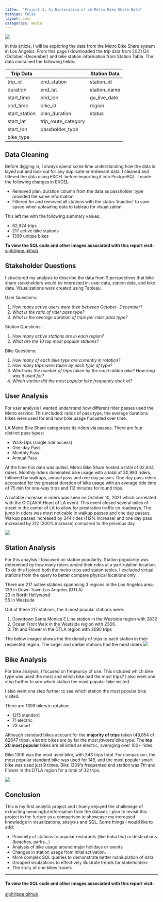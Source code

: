 ```yaml
---
title:  "Project 1: An Exploration of LA Metro Bike Share Data"
mathjax: false
layout: post
categories: media
---
```


![](/assets/img/logo.png)

In this article, I will be exploring the data from the Metro Bike Share system in Los Angelos. From this page I downloaded the trip data from 2021 Q4 (October -December) and bike station information from Station Table. The data contained the following fields: 


|Trip Data| | Station Data|
|---------|-|-------------|
|trip_id| end_station |station_id|
|duration|end_lat |station_name|
|start_time| end_lon|go_live_date|
|end_time| bike_id|region |
|start_station|plan_duration |status|
|start_lat|trip_route_category |
|start_lon|passholder_type |
|bike_type|

## Data Cleaning
Before digging in, I always spend some time understanding how the data is layed out and look out for any duplicate or irrelevant data. I cleaned and filtered the data using EXCEL before importing it into PostgreSQL. I made the following changes in EXCEL:
- Removed plan_duration column from the data as passholder_type provided the same information
- Filtered for and removed all stations with the status 'inactive' to save space when uploading data to tableau for visualization. 

This left me with the following summary values:

- 62,624 trips
- 217 active bike stations
- 1309 unique bikes

**To view the SQL code and other images associated with this report visit:**
[sjphilippe github](https://github.com/sjphilippe/Project1)

## Stakeholder Questions
I structured my analysis to describe the data from 3 perspectives that bike share stakeholders would be interested in: user data, station data, and bike data. Visualizations were created using Tableau. 

User Questions:
1. *How many active users were their between October- December?*
2. *What is the ratio of rider pass type?*
3. *What is the average duration of trips per rider pass type?*

Station Questions:
1. *How many active stations are in each region?*
2. *What are the 10 top most popular stations?*

Bike Questions:  
1. *How many of each bike type are currently in rotation?*
2. *How many trips were taken by each type of type?*
3. *What was the number of trips taken by the most ridden bike?  How long was it used for?*
4. *Which station did the most popular bike frequently dock at?* 

## User Analysis 
For user analysis I wanted understand how different rider passes used the Metro service. This included: ratios of pass type, the average durations bikes were used for and how bike usage flucuated over time. 



LA Metro Bike Share categorizes its riders via passes. There are four distinct pass types: 
- Walk-Ups (single ride access)
- One-day Pass
- Monthly Pass
- Annual Pass

At the time this data was pulled, Metro Bike Share hosted a total of 62,644 riders. Monthly riders dominated bike usage with a total of 30,993 riders, followed by walkups, annual pass and one day passes. One day pass riders accounted for the greatest duration of bike usage with an average ride time of 75 min for one-way trips and 112 minutes for round trips.

A notable increase in riders was seen on October 10, 2021 which correlated with the CICLAVIA Heart of LA event. This event closed several miles of street in the center of LA to allow for prestration traffic on roadways. The jump in riders was most noticable in walkup passes and one day passes. Walkup passes increased by 344 rides (112% increase) and one day pass increased by 312 (300% increase) compared to the previous day.

![](/assets/img/RiderDash.jpg)

## Station Analysis 

For this anaylsis I foscused on station popularity. Station popularity was determined by how many riders *ended* their rides at a partirulation location. To do this I joined both the metro trips and staton tables. I excluded virtual stations from the query to better compare physical locations only. 


There are 217 active stations spannning 3 regions in the Los Angelos area: <br/>
139 in Down Town Los Angelos (DTLA) <br/>
23 in North Hollywood <br/>
55 in Westside <br/>

Out of these 217 stations, the 3 most popular stations were: <br/>
1. Downtown Santa Monica E Line station in the Westside region with 2832 
2. Ocean Front Walk in the Westside region with 2306.
3. 7th and Flower in the DTLA region with 2090 trips 

The below images shows the the density of trips to each station in their respected region. The larger and darker stations had the most riders
![](/assets/img/StationRegion.jpg)


## Bike Analysis 
For bike analysis, I focused on freqeuncy of use. This included which bike type was used the most and which bike had the most trips? I also went one step further to see which station the most popular bike visited. 

I also went one step further to see which station the most popular bike visited. 


There are 1309 bikes in rotation: 
- 1215 standard
- 71 electric
- 23 smart


Although standard bikes account for the **majority of trips** taken (49,654 of 62647 trips), electric bikes are by far the most *favored* bike type. The **top 20 most popular** bikes are all listed as electric, averaging over 100+ rides.

Bike 1309 was the most used bike, with 343 trips total. For comparison, the most popular standard bike was used for 149, and the most popular smart bike was used just 9 times.
Bike 1309's frequented end station was 7th and Flower in the DTLA region for a total of 32 trips. 

![](/assets/img/BikesAna.png)

## Conclusion

This is my first analytic project and I truely enjoyed the challenege of extracting meaningful information from the dataset.  I plan to revisit this project in the furture as a comparison to showcase my increased knowledge in visualizations, analysis and SQL. Some things I would like to add:

- Proximity of stations to popular resturants (like boba tea) or destinations (beaches, parks...)
- Analysis of bike usage around major holidays or events 
- Changes in station usage from inital activation. 
- More complex SQL queries to demonstrate better maniuplation of data
- Grouped visulzations to effectively illustrate trends for stakeholders
- The story of one bikes travels

---

#### To view the SQL code and other images associated with this report visit:
[sjphilippe github](https://github.com/sjphilippe/Project1)



